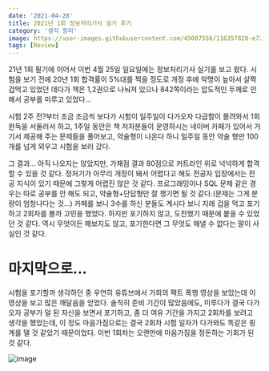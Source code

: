 ```yaml
---
date: '2021-04-28'
title: 2021년 1회 정보처리기사 실기 후기
category: '생각 정리'
image: https://user-images.githubusercontent.com/45007556/116357820-e72bb100-a837-11eb-8a21-194c48650830.png
tags: [Review]
---
```


21년 1회 필기에 이어서 이번 4월 25일 일요일에는 정보처리기사 실기를 보고 왔다. 시험을 보기 전에 20년 1회 합격률이 5%대를 찍을 정도로 개정 후에 악명이 높아서 살짝 겁먹고 있었던 데다가 책은 1,2권으로 나눠져 있으나 842쪽이라는 압도적인 두께로 인해서 공부를 미루고 있었다...

시험 2주 전?부터 조금 조금씩 보다가 시험이 일주일이 다가오자 다급함이 몰려와서 1회 완독을 서둘러서 하고, 1주일 동안은 책 저자분들이 운영하시는 네이버 카페가 있어서 거기서 제공해 주는 문제들을 풀어보고, 약술형이 나온다 하니 일주일 동안 약술 형만 100개를 넘게 외우고 시험을 보러 갔다.

그 결과... 아직 나오지는 않았지만, 가채점 결과 80점으로 커트라인 위로 넉넉하게 합격할 수 있을 것 같다. 정처기가 아무리 개정이 돼서 어렵다고 해도 전공자 입장에서는 전공 지식이 있기 때문에 그렇게 어렵진 않은 것 같다. 프로그래밍이나 SQL 문제 같은 경우는 따로 공부를 안 해도 되고, 약술형+단답형만 잘 챙기면 될 것 같다.(문제는 그게 분량이 엄청나다는 것...) 카페를 보니 3수를 하신 분들도 계시다 보니 지레 겁을 먹고 포기하고 2회차를 볼까 고민을 했었다. 하지만 포기하지 않고, 도전했기 때문에 붙을 수 있었던 것 같다. 역시 무엇이든 해보지도 않고, 포기한다면 그 무엇도 해낼 수 없다는 말이 사실인 것 같다.

# 마지막으로...

시험을 포기할까 생각하던 중 우연히 유튜브에서 가희의 팩트 폭행 영상을 보았는데 이 영상을 보고 많은 깨달음을 얻었다. 솔직히 준비 기간이 많았음에도, 미루다가 결국 다가오자 공부가 덜 된 자신을 보면서 포기하고, 좀 더 여유 기간을 가지고 2회차를 보려고 생각을 했었는데, 이 정도 마음가짐으로는 결국 2회차 시험 일자가 다가와도 똑같은 핑계를 댈 것 같았기 때문이었다.
이번 1회차는 오랜만에 마음가짐을 정돈하는 기회가 된 것 같다.

![image](https://user-images.githubusercontent.com/45007556/116359087-5655d500-a839-11eb-9267-6d70b046bdeb.png)
